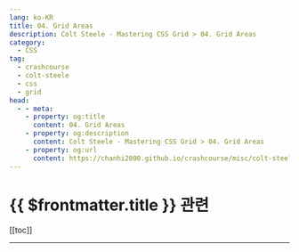 ```yaml
---
lang: ko-KR
title: 04. Grid Areas
description: Colt Steele - Mastering CSS Grid > 04. Grid Areas
category:
  - CSS
tag: 
  - crashcourse
  - colt-steele
  - css
  - grid
head:
  - - meta:
    - property: og:title
      content: 04. Grid Areas
    - property: og:description
      content: Colt Steele - Mastering CSS Grid > 04. Grid Areas
    - property: og:url
      content: https://chanhi2000.github.io/crashcourse/misc/colt-steele-mastering-css-grid/04-grid-areas.html
---
```


# {{ $frontmatter.title }} 관련

[[toc]]

---

<TagLinks />